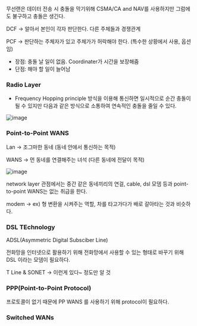 무선랜은 데이터 전송 시 충돌을 막기위해 CSMA/CA and NAV를 사용하지만 그럼에도 불구하고 충돌은 생긴다.

DCF -> 알아서 본인이 각자 판단한다. 다른 주체들과 경쟁관계

PCF -> 판단하는 주체자가 있고 주체가가 허락해야 한다. (특수한 상황에서 사용, 옵션임)
  * 장점: 충돌 날 일이 없음. Coordinater가 시간을 보장해줌
  * 단점: 해야 할 일이 늘어남


### Radio Layer 
  * Frequency Hopping principle 방식을 이용해 통신하면 일시적으로 순간 충돌이 될 수 있지만 다음과 같은 방식으로 소통하여 연속적인 충돌을 줄일 수 있다.

![image](https://github.com/Jaeboong/Study/assets/158824294/35fe6e96-0a5f-403f-ae50-9d5796a12a54)

### Point-to-Point WANS

Lan -> 조그마한 동네 (동네 안에서 통신하는 목적)

WANS -> 먼 동네를 연결해주는 녀석 (다른 동네에 전달이 목적)

![image](https://github.com/Jaeboong/Study/assets/158824294/7f0d5c92-1c8a-41a7-b717-874f47434b0b)

network layer 관점에서는 중간 같은  동네끼리의 연걸, cable, dsl 모뎀 등과 point-to-point WANS는 없는 취급을 한다.

modem -> ex) 형 변환을 시켜주는 역할, 차를 타고가다가 배로 갈아타는 것과 비슷하다.

### DSL TEchnology

ADSL(Asymmetric Digital Subsciber Line)

전화망을 인터넷으로 활용하기 위해 전화망에서 사용할 수 있는 형태로 바꾸기 위해 DSL 이라는 모뎀이 필요하다.

T Line & SONET -> 이런게 있다~ 정도만 알 것

### PPP(Point-to-Point Protocol)

프로토콜이 없기 때문에 PP WANS 를 사용하기 위해 protocol이 필요하다.

### Switched WANs


